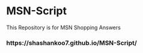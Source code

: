 # MSN-Script
This Repository is for MSN Shopping Answers
<h3>https://shashankoo7.github.io/MSN-Script/</h3>
